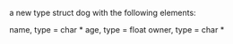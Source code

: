 a new type struct dog with the following elements:

name, type = char * age, type = float owner, type = char *
